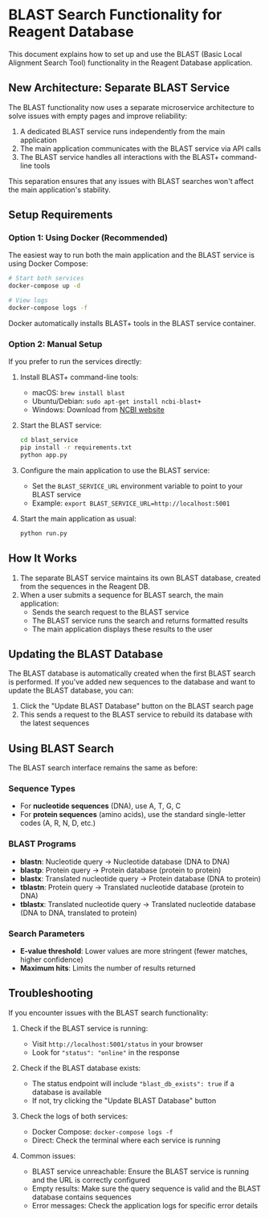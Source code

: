 # BLAST Search Functionality for Reagent Database

This document explains how to set up and use the BLAST (Basic Local Alignment Search Tool) functionality in the Reagent Database application.

## New Architecture: Separate BLAST Service

The BLAST functionality now uses a separate microservice architecture to solve issues with empty pages and improve reliability:

1. A dedicated BLAST service runs independently from the main application
2. The main application communicates with the BLAST service via API calls
3. The BLAST service handles all interactions with the BLAST+ command-line tools

This separation ensures that any issues with BLAST searches won't affect the main application's stability.

## Setup Requirements

### Option 1: Using Docker (Recommended)

The easiest way to run both the main application and the BLAST service is using Docker Compose:

```bash
# Start both services
docker-compose up -d

# View logs
docker-compose logs -f
```

Docker automatically installs BLAST+ tools in the BLAST service container.

### Option 2: Manual Setup

If you prefer to run the services directly:

1. Install BLAST+ command-line tools:
   - macOS: `brew install blast`
   - Ubuntu/Debian: `sudo apt-get install ncbi-blast+`
   - Windows: Download from [NCBI website](https://ftp.ncbi.nlm.nih.gov/blast/executables/blast+/LATEST/)

2. Start the BLAST service:
   ```bash
   cd blast_service
   pip install -r requirements.txt
   python app.py
   ```

3. Configure the main application to use the BLAST service:
   - Set the `BLAST_SERVICE_URL` environment variable to point to your BLAST service
   - Example: `export BLAST_SERVICE_URL=http://localhost:5001`

4. Start the main application as usual:
   ```bash
   python run.py
   ```

## How It Works

1. The separate BLAST service maintains its own BLAST database, created from the sequences in the Reagent DB.
2. When a user submits a sequence for BLAST search, the main application:
   - Sends the search request to the BLAST service
   - The BLAST service runs the search and returns formatted results
   - The main application displays these results to the user

## Updating the BLAST Database

The BLAST database is automatically created when the first BLAST search is performed. If you've added new sequences to the database and want to update the BLAST database, you can:

1. Click the "Update BLAST Database" button on the BLAST search page
2. This sends a request to the BLAST service to rebuild its database with the latest sequences

## Using BLAST Search

The BLAST search interface remains the same as before:

### Sequence Types
- For **nucleotide sequences** (DNA), use A, T, G, C
- For **protein sequences** (amino acids), use the standard single-letter codes (A, R, N, D, etc.)

### BLAST Programs
- **blastn**: Nucleotide query → Nucleotide database (DNA to DNA)
- **blastp**: Protein query → Protein database (protein to protein)
- **blastx**: Translated nucleotide query → Protein database (DNA to protein)
- **tblastn**: Protein query → Translated nucleotide database (protein to DNA)
- **tblastx**: Translated nucleotide query → Translated nucleotide database (DNA to DNA, translated to protein)

### Search Parameters
- **E-value threshold**: Lower values are more stringent (fewer matches, higher confidence)
- **Maximum hits**: Limits the number of results returned

## Troubleshooting

If you encounter issues with the BLAST search functionality:

1. Check if the BLAST service is running:
   - Visit `http://localhost:5001/status` in your browser
   - Look for `"status": "online"` in the response

2. Check if the BLAST database exists:
   - The status endpoint will include `"blast_db_exists": true` if a database is available
   - If not, try clicking the "Update BLAST Database" button

3. Check the logs of both services:
   - Docker Compose: `docker-compose logs -f`
   - Direct: Check the terminal where each service is running

4. Common issues:
   - BLAST service unreachable: Ensure the BLAST service is running and the URL is correctly configured
   - Empty results: Make sure the query sequence is valid and the BLAST database contains sequences
   - Error messages: Check the application logs for specific error details
